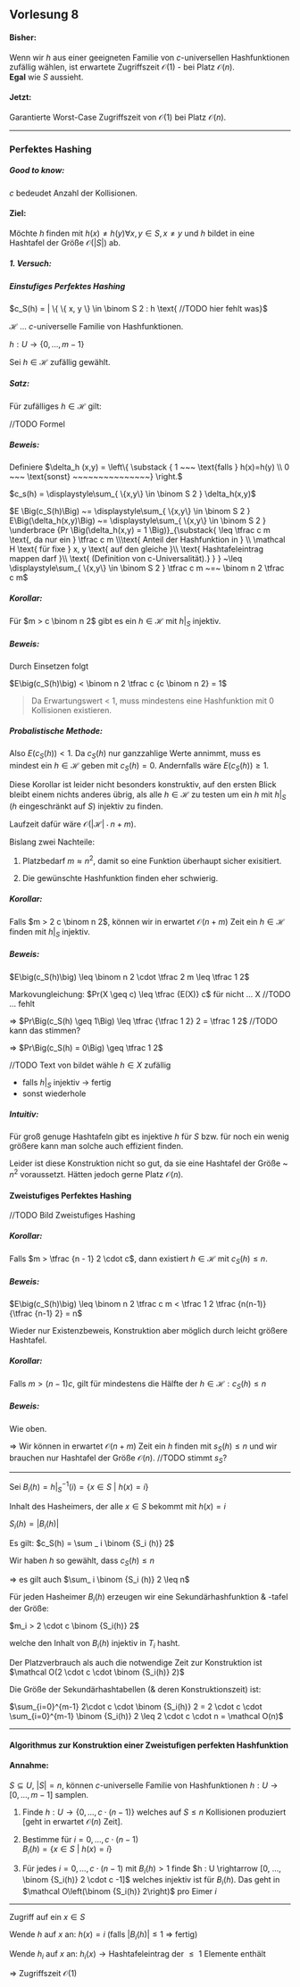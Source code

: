 ## Vorlesung 8

#### Bisher:

Wenn wir $h$ aus einer geeigneten Familie von $c$-universellen Hashfunktionen zufällig wählen, ist erwartete Zugriffszeit $\mathcal O(1)$ - bei Platz $\mathcal O(n)$.  
__Egal__ wie $S$ aussieht.

#### Jetzt:

Garantierte Worst-Case Zugriffszeit von $\mathcal O(1)$ bei Platz $\mathcal O(n)$.

---

### Perfektes Hashing

##### Good to know:
$c$ bedeudet Anzahl der Kollisionen.

#### Ziel:

Möchte $h$ finden mit $h(x) \neq h(y) \forall x,y \in S, x \neq y$
und $h$ bildet in eine Hashtafel der Größe $\mathcal O(|S|)$ ab.

##### 1. Versuch:

##### Einstufiges Perfektes Hashing

$c_S(h) = | \{ \{ x, y \} \in \binom S  2 : h \text{ //TODO hier fehlt was}$

$\mathcal H$ ... $c$-universelle Familie von Hashfunktionen.

$h: U \rightarrow \{0,..., m-1\}$

Sei $h \in \mathcal H$ zufällig gewählt.

##### Satz:

Für zufälliges $h \in \mathcal H$ gilt:

//TODO Formel

##### Beweis:

Definiere
$\delta_h (x,y) = \left\{
  \substack { 1 ~~~ \text{falls } h(x)=h(y) \\
              0 ~~~ \text{sonst} ~~~~~~~~~~~~~~~}
\right.$

$c_s(h) = \displaystyle\sum_{ \{x,y\} \in \binom S 2 } \delta_h(x,y)$

$E \Big(c_S(h)\Big) ~= \displaystyle\sum_{ \{x,y\} \in \binom S 2 } E\Big(\delta_h(x,y)\Big) ~= \displaystyle\sum_{ \{x,y\} \in \binom S 2 } \underbrace {Pr \Big(\delta_h(x,y) = 1 \Big)}_{\substack{ \leq \tfrac c m \text{, da nur ein } \tfrac c m \\\text{ Anteil der Hashfunktion in } \\ \mathcal H \text{ für fixe } x, y \text{ auf den gleiche }\\ \text{ Hashtafeleintrag mappen darf }\\ \text{ (Definition von c-Universalität).} } } ~\leq \displaystyle\sum_{ \{x,y\} \in \binom S 2 } \tfrac c m ~=~ \binom n 2 \tfrac c m$

##### Korollar:

Für $m > c \binom n 2$ gibt es ein $h \in \mathcal H$ mit $h |_ S$ injektiv.

##### Beweis:

Durch Einsetzen folgt

$E\big(c_S(h)\big) < \binom n 2 \tfrac c {c \binom n 2} = 1$

> Da Erwartungswert < 1, muss mindestens eine Hashfunktion mit 0 Kollisionen existieren.

##### Probalistische Methode:

Also $E\big(c_S(h)\big) < 1$. Da $c_S(h)$ nur ganzzahlige Werte annimmt, muss es mindest ein $h \in \mathcal H$ geben mit $c_S(h) = 0$. Andernfalls wäre $E(c_S(h)) \geq 1$.

Diese Korollar ist leider nicht besonders konstruktiv, auf den ersten Blick bleibt einem nichts anderes übrig, als alle $h \in \mathcal H$ zu testen um ein $h$ mit $h |_ S$ ($h$ eingeschränkt auf $S$) injektiv zu finden.

Laufzeit dafür wäre $\mathcal O(|\mathcal H| \cdot n + m)$.

Bislang zwei Nachteile:

1. Platzbedarf $m \approx n ^2$, damit so eine Funktion überhaupt sicher exisitiert.

2. Die gewünschte Hashfunktion finden eher schwierig.

##### Korollar:

Falls $m > 2 c \binom n 2$, können wir in erwartet $\mathcal O(n+m)$ Zeit ein $h \in \mathcal H$ finden mit $h|_ S$ injektiv.

##### Beweis:

$E\big(c_S(h)\big) \leq \binom n 2 \cdot \tfrac 2 m \leq \tfrac 1 2$

Markovungleichung: $Pr(X \geq c) \leq \tfrac {E(X)} c$ für nicht ... X //TODO ... fehlt

=> $Pr\Big(c_S(h) \geq 1\Big) \leq \tfrac {\tfrac 1 2} 2 = \tfrac 1 2$ //TODO kann das stimmen?

=> $Pr\Big(c_S(h) = 0\Big) \geq \tfrac 1 2$

//TODO Text von bildet
wähle $h \in X$ zufällig
- falls $h|_ S$ injektiv $\rightarrow$ fertig
- sonst wiederhole

##### Intuitiv:
Für groß genuge Hashtafeln gibt es injektive $h$ für $S$ bzw. für noch ein wenig größere kann man solche auch effizient finden.

Leider ist diese Konstruktion nicht so gut, da sie eine Hashtafel der Größe ~ $n ^2$ voraussetzt.
Hätten jedoch gerne Platz $\mathcal O(n)$.

#### Zweistufiges Perfektes Hashing

//TODO Bild Zweistufiges Hashing

##### Korollar:
Falls $m > \tfrac {n - 1} 2 \cdot c$, dann existiert $h \in \mathcal H$ mit $c_S(h) \leq n$.

##### Beweis:
$E\big(c_S(h)\big) \leq \binom n 2 \tfrac c m < \tfrac 1 2 \tfrac {n(n-1)} {\tfrac {n-1} 2} = n$

Wieder nur Existenzbeweis, Konstruktion aber möglich durch leicht größere Hashtafel.

##### Korollar:
Falls $m > (n-1) c$, gilt für mindestens die Hälfte der $h \in \mathcal H : c_S(h) \leq n$

##### Beweis:
Wie oben.

=> Wir können in erwartet $\mathcal O(n+m)$ Zeit ein $h$ finden mit $s_S(h) \leq n$ und wir brauchen nur Hashtafel der Größe $\mathcal O(n)$. //TODO stimmt $s_S$?

---

Sei $B_i(h) = h | ^{-1}_ S (i) = \{ x \in S ~|~ h(x) = i\}$

Inhalt des Hasheimers, der alle $x \in S$ bekommt mit $h(x) = i$

$S_i(h) = | B_i(h)|$

Es gilt: $c_S(h) = \sum _ i  \binom {S_i (h)} 2$

Wir haben $h$ so gewählt, dass $c_S(h) \leq n$

=> es gilt auch $\sum_ i \binom {S_i (h)} 2 \leq n$

Für jeden Hasheimer $B_i(h)$ erzeugen wir eine Sekundärhashfunktion & -tafel der Größe:

$m_i > 2 \cdot c \binom {S_i(h)} 2$

welche den Inhalt von $B_i(h)$ injektiv in $T_i$ hasht.

Der Platzverbrauch als auch die notwendige Zeit zur Konstruktion ist $\mathcal O(2 \cdot c \cdot \binom {S_i(h)} 2)$

Die Größe der Sekundärhashtabellen (& deren Konstruktionszeit) ist:

$\sum_{i=0}^{m-1} 2\cdot c \cdot \binom {S_i(h)} 2 = 2 \cdot c \cdot \sum_{i=0}^{m-1} \binom {S_i(h)} 2 \leq 2 \cdot c \cdot n = \mathcal O(n)$

---

#### Algorithmus zur Konstruktion einer Zweistufigen perfekten Hashfunktion

#### Annahme:

$S \subseteq U$, $|S| = n$, können $c$-universelle Familie von Hashfunktionen $h: U \rightarrow [0,...,m-1]$ samplen.

1. Finde $h: U \rightarrow \{0,...,c \cdot (n-1)\}$ welches auf $S \leq n$ Kollisionen produziert [geht in erwartet $\mathcal O(n)$ Zeit].

2. Bestimme für $i = 0,...,c \cdot (n-1)$  
$B_i(h)=\{x\in S ~|~ h(x) = i\}$

3. Für jedes $i=0,..., c \cdot (n-1)$ mit $B_i(h) > 1$ finde
$h : U \rightarrow [0, ..., \binom {S_i(h)} 2 \cdot c -1]$ welches injektiv ist für $B_i(h)$.
Das geht in $\mathcal O\left(\binom {S_i(h)} 2\right)$ pro Eimer $i$

---

Zugriff auf ein $x \in S$

Wende $h$ auf $x$ an: $h(x) = i$ (falls $|B_i(h)| \leq 1$ => fertig)

Wende $h_i$ auf $x$ an: $h_i(x) \rightarrow \text{Hashtafeleintrag der } \leq \text{ 1 Elemente enthält}$

=> Zugriffszeit $\mathcal O(1)$
